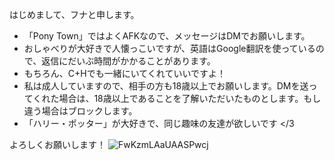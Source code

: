 はじめまして、フナと申します。

*   「Pony Town」ではよくAFKなので、メッセージはDMでお願いします。
*   おしゃべりが大好きで人懐っこいですが、英語はGoogle翻訳を使っているので、返信にだいぶ時間がかかることがあります。
*   もちろん、C+Hでも一緒にいてくれていいですよ！
*   私は成人していますので、相手の方も18歳以上でお願いします。DMを送ってくれた場合は、18歳以上であることを了解いただいたものとします。もし違う場合はブロックします。
*   「ハリー・ポッター」が大好きで、同じ趣味の友達が欲しいです </3

よろしくお願いします！
![FwKzmLAaUAASPwcj](https://github.com/user-attachments/assets/e785fda1-bff2-4f36-acf0-82859853e28d)

